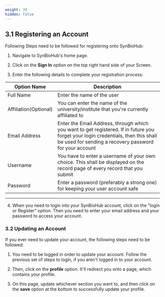 ```yaml
---
weight: 30
hidden: false
---
```


## 3.1 Registering an Account

Following Steps need to be followed for registering onto SynBioHub:

1. Navigate to SynBioHub's home page.

2. Click on the **Sign In** option on the top right hand side of your Screen.

3. Enter the following details to complete your registration process: 

| Option Name | Description   |
|-------------|----------|
| Full Name   | Enter the name of the user|
| Affiliation(Optional)| You can enter the name of the university/institute that you're currently affiliated to| 
| Email Address| Enter the Email Address, through which you want to get registered. If in future you forget your login credentials, then this shall be used for sending a recovery password for your account| 
| Username | You have to enter a username of your own choice. This shall be displayed on the record page of every record that you submit|
|Password | Enter a password (preferably a strong one) for keeping your user account safe|
---------------------------------------------------------------------------------------------------
4. When you need to login into your SynBioHub account, click on the "login or Register" option. Then you need to enter your email address and your password to access your account.

### 3.2 Updating an Account

If you ever need to update your account, the following steps need to be followed:

1. You need to be logged in order to update your account. Follow the previous set of steps to login, if you aren't logged in to your account.

2. Then, click on the **profile** option. It'll redirect you onto a page, which contains your profile.

3. On this page, update whichever section you want to, and then click on the **save** option at the bottom to successfully update your profile.


